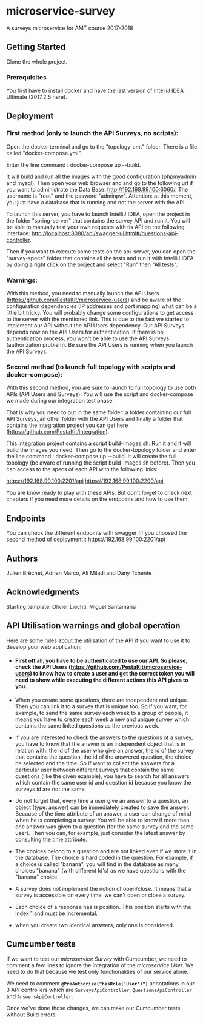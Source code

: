 

# microservice-survey

A surveys microservice for AMT course 2017-2018

## Getting Started

Clone the whole project.

### Prerequisites

You first have to install docker and have the last version of IntelliJ IDEA Ultimate (2017.2.5 here).


## Deployment

### First method (only to launch the API Surveys, no scripts):
Open the docker terminal and go to the "topology-amt" folder. There is a file called "docker-compose.yml". 

Enter the line command : docker-compose up --build.

It will build and run all the images with the good configuration (phpmyadmin and mysql).
Then open your web browser and and go to the following url if you want to administrate the Data Base: <http://192.168.99.100:6060/>. The username is "root" and the pasword "adminpw".
Attention: at this moment, you just have a database that is running and not the server with the API.

To launch this server, you have to launch IntelliJ IDEA, open the project in the folder "spring-server" that contains the survey API and run it.
You will be able to manually test your own requests with tis API on the following interface: <http://localhost:8080/api/swagger-ui.html#/questions-api-controller>.

Then if you want to execute some tests on the api-server, you can open the "survey-specs" folder that contains all the tests and run it with IntelliJ IDEA by doing a right click on the project and select "Run" then "All tests".

### Warnings:
With this method, you need to manually launch the API Users (<https://github.com/PestaKit/microservice-users>) and be aware of the configuration dependencies (IP addresses and port mapping) what can be a little bit tricky. You will probably change some configurations to get  access to the server with the mentioned link. This is due to the fact we started to implement our API without the API Users dependency. Our API Surveys depends now on the API Users for authentication. If there is no authentication process, you won't be able to use the API Surveys (authorization problem). Be sure the API Users is running when you launch the API Surveys.


### Second method (to launch full topology with scripts and docker-compose):
With this second method, you are sure to launch to full topology to use both APIs (API Users and Surveys). You will use the script and docker-compose we made during our integration test phase. 

That is why you need to put in the same folder: a folder containing our full API Surveys, an other folder with the API Users and finally a folder that contains the integration project you can get here (<https://github.com/PestaKit/integration>). 

This integration project contains a script build-images.sh. Run it and it will build the images you need. Then go to the docker-topology folder and enter the line command : docker-compose up --build. It will create the full topology (be aware of running the script build-images.sh before). Then you can access to the specs of each API with the following links:

<https://192.168.99.100:2201/api>
<https://192.168.99.100:2200/api>

You are know ready to play with these APIs. But don't forget to check next chapters if you need more details on the endpoints and how to use them.


## Endpoints

You can check the different endpoints with swagger (if you choosed the second method of deployment): <https://192.168.99.100:2201/api>

## Authors
Julien Brêchet, Adrien Marco, Ali Miladi and Dany Tchente


## Acknowledgments

Starting template: Olivier Liechti, Miguel Santamaria

## API Utilisation warnings and global operation
Here are some rules about the utilisation of the API if you want to use it to develop your web application:

- #### First off all, you have to be authenticated to use our API. So please, check the API Users (<https://github.com/PestaKit/microservice-users>) to know how to create a user and get the correct token you will need to show while executing the different actions this API gives to you.

- When you create some questions, there are independent and unique. Then you can link it to a survey that is unique too. So if you want, for example, to send the same survey each week to a group of people, it means you have to create each week a new and unique survey which contains the same linked questions as the previous week.

- If you are interested to check the answers to the questions of a survey, you have to know that the answer is an independent object that is in relation with: the id of the user who give an answer, the id of the survey that contains the question, the id of the answered question, the choice he selected and the time. So if want to collect the answers for a particular user between different surveys that contain the same questions (like the given example), you have to search for all answers which contain the same user id and question id because you know the surveys id are not the same.

- Do not forget that, every time a user give an answer to a question, an object (type: answer) can be immediately created to save the answer. Because of the time attribute of an answer,  a user can change of mind when he is completing a survey. You will be able to know if more than one answer was given to a question (for the same survey and the same user). Then you can, for example, just consider the latest answer by consulting the time attribute.

- The choices belong to a question and are not linked even if we store it in the database. The choice is hard coded in the question. For example, if a choice is called "banana", you will find in the database as many choices "banana" (with different Id's) as we have questions with the "banana" choice.

- A survey does not implement the notion of open/close. It means that a survey is accessible on every time, we can't open or close a survey.

- Each choice of a response has is position. This position starts with the index 1 and must be incremental.

- when you create two identical answers, only one is considered.


## Cumcumber tests

If we want to test our *microservice Survey* with Cumcumber, we need to comment a few lines to ignore the integration of the *microservice User*. We need to do that because we test only functionalities of our service alone.

We need to comment **`@PreAuthorize("hasRole('User')")`** annotations in our 3 API controllers which are `SurveysApiController`, `QuestionsApiController `and `AnswersApiController`.

Once we've done those changes, we can make our Cumcumber tests without Build errors.


